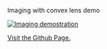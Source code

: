 Imaging with convex lens demo

[![Imaging demostration](https://img.youtube.com/vi/zRU7203AZQE/0.jpg)](https://www.youtube.com/watch?v=zRU7203AZQE)

[Visit the Github Page.](https://anamgb.github.io/imaging_experiment/)
